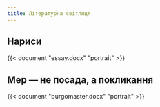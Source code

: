 ```yaml
---
title: Літературна світлиця
---
```

## Нариси

{{< document "essay.docx" "portrait" >}}

## Мер — не посада, а покликання

{{< document "burgomaster.docx" "portrait" >}}